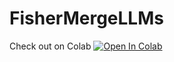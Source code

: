 # FisherMergeLLMs

Check out on Colab 
<a target="_blank" href="https://colab.research.google.com/github/Engrima18/FisherMergeLLMs/blob/main/main.ipynb">
<img src="https://colab.research.google.com/assets/colab-badge.svg" alt="Open In Colab"/>
</a>
